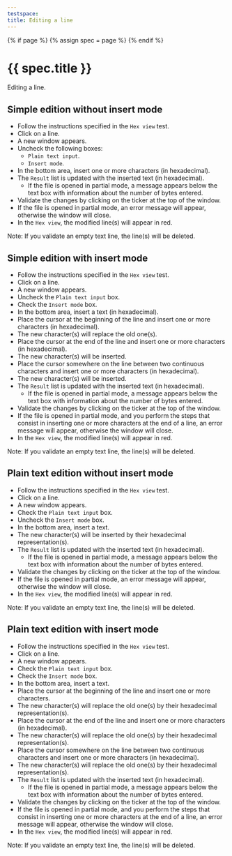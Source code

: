 ```yaml
---
testspace:
title: Editing a line
---
```


{% if page %} {% assign spec = page %} {% endif %}

# {{ spec.title }}
Editing a line.

## Simple edition without insert mode
- Follow the instructions specified in the `Hex view` test.
- Click on a line.
- A new window appears.
- Uncheck the following boxes:
   - `Plain text input`.
   - `Insert mode`.
- In the bottom area, insert one or more characters (in hexadecimal).
- The `Result` list is updated with the inserted text (in hexadecimal).
   - If the file is opened in partial mode, a message appears below the text box with information about the number of bytes entered.
- Validate the changes by clicking on the ticker at the top of the window.
- If the file is opened in partial mode, an error message will appear, otherwise the window will close.
- In the `Hex view`, the modified line(s) will appear in red.

Note: If you validate an empty text line, the line(s) will be deleted.

## Simple edition with insert mode
- Follow the instructions specified in the `Hex view` test.
- Click on a line.
- A new window appears.
- Uncheck the `Plain text input` box.
- Check the `Insert mode` box.
- In the bottom area, insert a text (in hexadecimal).
- Place the cursor at the beginning of the line and insert one or more characters (in hexadecimal).
- The new character(s) will replace the old one(s).
- Place the cursor at the end of the line and insert one or more characters (in hexadecimal).
- The new character(s) will be inserted.
- Place the cursor somewhere on the line between two continuous characters and insert one or more characters (in hexadecimal).
- The new character(s) will be inserted.
- The `Result` list is updated with the inserted text (in hexadecimal).
   - If the file is opened in partial mode, a message appears below the text box with information about the number of bytes entered.
- Validate the changes by clicking on the ticker at the top of the window.
- If the file is opened in partial mode, and you perform the steps that consist in inserting one or more characters at the end of a line, an error message will appear, otherwise the window will close.
- In the `Hex view`, the modified line(s) will appear in red.

Note: If you validate an empty text line, the line(s) will be deleted.

## Plain text edition without insert mode
- Follow the instructions specified in the `Hex view` test.
- Click on a line.
- A new window appears.
- Check the `Plain text input` box.
- Uncheck the `Insert mode` box.
- In the bottom area, insert a text.
- The new character(s) will be inserted by their hexadecimal representation(s).
- The `Result` list is updated with the inserted text (in hexadecimal).
   - If the file is opened in partial mode, a message appears below the text box with information about the number of bytes entered.
- Validate the changes by clicking on the ticker at the top of the window.
- If the file is opened in partial mode, an error message will appear, otherwise the window will close.
- In the `Hex view`, the modified line(s) will appear in red.

Note: If you validate an empty text line, the line(s) will be deleted.

## Plain text edition with insert mode
- Follow the instructions specified in the `Hex view` test.
- Click on a line.
- A new window appears.
- Check the `Plain text input` box.
- Check the `Insert mode` box.
- In the bottom area, insert a text.
- Place the cursor at the beginning of the line and insert one or more characters.
- The new character(s) will replace the old one(s) by their hexadecimal representation(s).
- Place the cursor at the end of the line and insert one or more characters (in hexadecimal).
- The new character(s) will replace the old one(s) by their hexadecimal representation(s).
- Place the cursor somewhere on the line between two continuous characters and insert one or more characters (in hexadecimal).
- The new character(s) will replace the old one(s) by their hexadecimal representation(s).
- The `Result` list is updated with the inserted text (in hexadecimal).
   - If the file is opened in partial mode, a message appears below the text box with information about the number of bytes entered.
- Validate the changes by clicking on the ticker at the top of the window.
- If the file is opened in partial mode, and you perform the steps that consist in inserting one or more characters at the end of a line, an error message will appear, otherwise the window will close.
- In the `Hex view`, the modified line(s) will appear in red.

Note: If you validate an empty text line, the line(s) will be deleted.